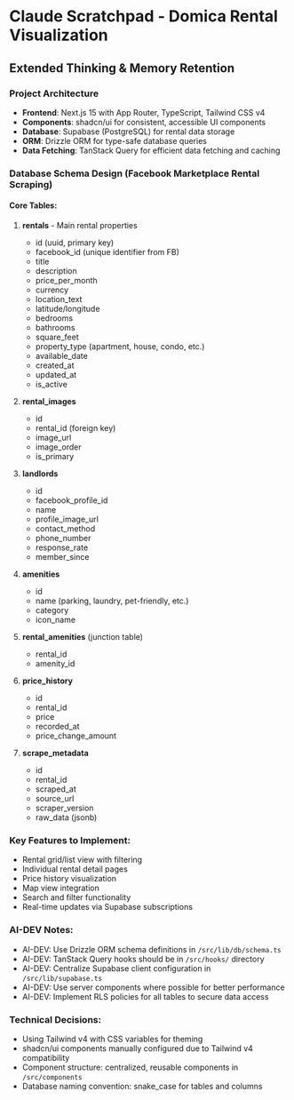 # Claude Scratchpad - Domica Rental Visualization

## Extended Thinking & Memory Retention

### Project Architecture
- **Frontend**: Next.js 15 with App Router, TypeScript, Tailwind CSS v4
- **Components**: shadcn/ui for consistent, accessible UI components
- **Database**: Supabase (PostgreSQL) for rental data storage
- **ORM**: Drizzle ORM for type-safe database queries
- **Data Fetching**: TanStack Query for efficient data fetching and caching

### Database Schema Design (Facebook Marketplace Rental Scraping)

#### Core Tables:
1. **rentals** - Main rental properties
   - id (uuid, primary key)
   - facebook_id (unique identifier from FB)
   - title
   - description
   - price_per_month
   - currency
   - location_text
   - latitude/longitude
   - bedrooms
   - bathrooms
   - square_feet
   - property_type (apartment, house, condo, etc.)
   - available_date
   - created_at
   - updated_at
   - is_active

2. **rental_images**
   - id
   - rental_id (foreign key)
   - image_url
   - image_order
   - is_primary

3. **landlords**
   - id
   - facebook_profile_id
   - name
   - profile_image_url
   - contact_method
   - phone_number
   - response_rate
   - member_since

4. **amenities**
   - id
   - name (parking, laundry, pet-friendly, etc.)
   - category
   - icon_name

5. **rental_amenities** (junction table)
   - rental_id
   - amenity_id

6. **price_history**
   - id
   - rental_id
   - price
   - recorded_at
   - price_change_amount

7. **scrape_metadata**
   - id
   - rental_id
   - scraped_at
   - source_url
   - scraper_version
   - raw_data (jsonb)

### Key Features to Implement:
- <scratchpad>Rental grid/list view with filtering</scratchpad>
- <scratchpad>Individual rental detail pages</scratchpad>
- <scratchpad>Price history visualization</scratchpad>
- <scratchpad>Map view integration</scratchpad>
- <scratchpad>Search and filter functionality</scratchpad>
- <scratchpad>Real-time updates via Supabase subscriptions</scratchpad>

### AI-DEV Notes:
- AI-DEV: Use Drizzle ORM schema definitions in `/src/lib/db/schema.ts`
- AI-DEV: TanStack Query hooks should be in `/src/hooks/` directory
- AI-DEV: Centralize Supabase client configuration in `/src/lib/supabase.ts`
- AI-DEV: Use server components where possible for better performance
- AI-DEV: Implement RLS policies for all tables to secure data access

### Technical Decisions:
- Using Tailwind v4 with CSS variables for theming
- shadcn/ui components manually configured due to Tailwind v4 compatibility
- Component structure: centralized, reusable components in `/src/components`
- Database naming convention: snake_case for tables and columns